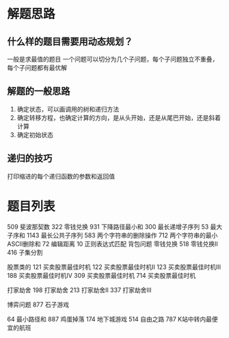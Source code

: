 # 解题思路
## 什么样的题目需要用动态规划？
一般是求最值的题目
一个问题可以切分为几个子问题，每个子问题独立不重叠，每个子问题都有最优解

## 解题的一般思路
1. 确定状态，可以画调用的树和递归方法
2. 确定转移方程，也确定计算的方向，是从头开始，还是从尾巴开始，还是斜着计算
3. 确定初始状态

## 递归的技巧
打印缩进的每个递归函数的参数和返回值


# 题目列表

509 斐波那契数
322 零钱兑换
931 下降路径最小和
300 最长递增子序列
53 最大子序和
1143 最长公共子序列
583 两个字符串的删除操作
712 两个字符串的最小ASCII删除和
72 编辑距离
10 正则表达式匹配
背包问题
零钱兑换  518 零钱兑换II
416 子集分割

股票类的
121 买卖股票最佳时机
122 买卖股票最佳时机II
123 买卖股票最佳时机III
188 买卖股票最佳时机IV
309 买卖股票最佳时机
714 买卖股票最佳时机

打家劫舍
198 打家劫舍
213 打家劫舍II
337 打家劫舍III

博弈问题
877 石子游戏

64 最小路径和
887 鸡蛋掉落
174 地下城游戏
514 自由之路
787 K站中转内最便宜的航班
